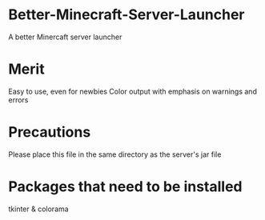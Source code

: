 # Better-Minecraft-Server-Launcher
A better Minercaft server launcher
# Merit
Easy to use, even for newbies
Color output with emphasis on warnings and errors
# Precautions
Please place this file in the same directory as the server's jar file
# Packages that need to be installed
tkinter & colorama
